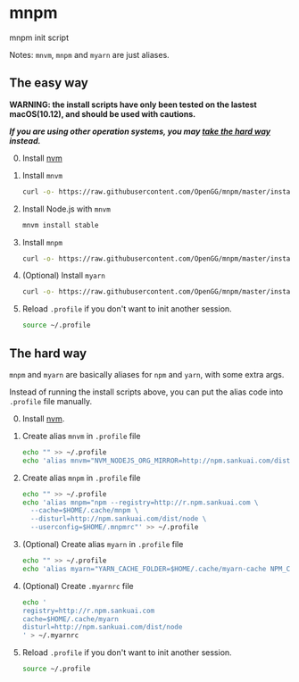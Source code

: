 # mnpm

mnpm init script

Notes: `mnvm`, `mnpm` and `myarn` are just aliases.

## The easy way

**WARNING: the install scripts have only been tested on the lastest macOS(10.12), and should be used with cautions.**

**_If you are using other operation systems, you may [take the hard way](#the-hard-way) instead._**

0. Install [nvm](https://github.com/creationix/nvm)
0. Install `mnvm`

    ```bash
    curl -o- https://raw.githubusercontent.com/OpenGG/mnpm/master/install-mnvm.sh | bash
    ```

0. Install Node.js with `mnvm`

    ```bash
    mnvm install stable
    ```

0. Install `mnpm`

    ```bash
    curl -o- https://raw.githubusercontent.com/OpenGG/mnpm/master/install.sh | bash
    ```

0. (Optional) Install `myarn`

    ```bash
    curl -o- https://raw.githubusercontent.com/OpenGG/mnpm/master/install-myarn.sh | bash
    ```
0. Reload `.profile` if you don't want to init another session.
    ```bash
    source ~/.profile
    ```

## The hard way

`mnpm` and `myarn` are basically aliases for `npm` and `yarn`, with some extra args.

Instead of running the install scripts above, you can put the alias code into `.profile` file manually.


0. Install [nvm](https://github.com/creationix/nvm).
0. Create alias `mnvm` in `.profile` file

    ```bash
    echo "" >> ~/.profile
    echo 'alias mnvm="NVM_NODEJS_ORG_MIRROR=http://npm.sankuai.com/dist/node NVM_IOJS_ORG_MIRROR=http://npm.sankuai.com/dist/iojs nvm"' >> ~/.profile
    ```

0. Create alias `mnpm` in `.profile` file

    ```bash
    echo "" >> ~/.profile
    echo 'alias mnpm="npm --registry=http://r.npm.sankuai.com \
      --cache=$HOME/.cache/mnpm \
      --disturl=http://npm.sankuai.com/dist/node \
      --userconfig=$HOME/.mnpmrc"' >> ~/.profile
    ```

0. (Optional) Create alias `myarn` in `.profile` file

    ```bash
    echo "" >> ~/.profile
    echo 'alias myarn="YARN_CACHE_FOLDER=$HOME/.cache/myarn-cache NPM_CONFIG_USERCONFIG=$HOME/.myarnrc yarn"' >> ~/.profile
    ```

0. (Optional) Create `.myarnrc` file

    ```bash
    echo '
    registry=http://r.npm.sankuai.com
    cache=$HOME/.cache/myarn
    disturl=http://npm.sankuai.com/dist/node
    ' > ~/.myarnrc
    ```

0. Reload `.profile` if you don't want to init another session.
    ```bash
    source ~/.profile
    ```

